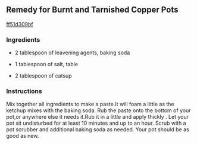 ## Remedy for Burnt and Tarnished Copper Pots

[ff51d309bf](http://www.food.com/recipe/remedy-for-burnt-and-tarnished-copper-pots-493679)

### Ingredients

 - 2 tablespoon of leavening agents, baking soda

 - 1 tablespoon of salt, table

 - 2 tablespoon of catsup

### Instructions

Mix together all ingredients to make a paste.It will foam a little as the ketchup mixes with the baking soda. Rub the paste onto the bottom of your pot,or anywhere else it needs it.Rub it in a little and apply thickly . Let your pot sit undisturbed for at least 10 minutes and up to an hour. Scrub with a pot scrubber and additional baking soda as needed. Your pot should be as good as new.